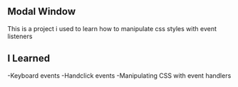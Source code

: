## Modal Window

This is a project i used to learn how to manipulate css styles with event listeners

## I Learned
-Keyboard events
-Handclick events
-Manipulating CSS with event handlers